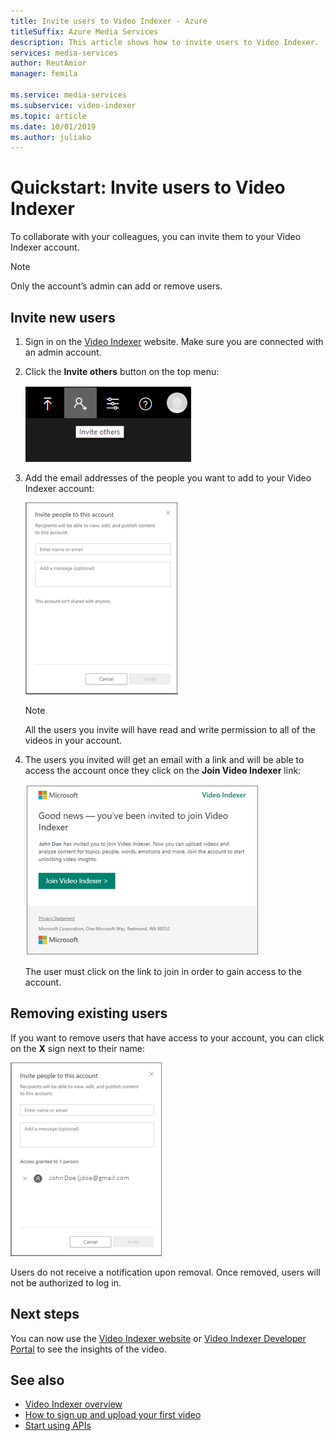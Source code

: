 ```yaml
---
title: Invite users to Video Indexer - Azure  
titleSuffix: Azure Media Services
description: This article shows how to invite users to Video Indexer.
services: media-services
author: ReutAmior
manager: femila

ms.service: media-services
ms.subservice: video-indexer
ms.topic: article
ms.date: 10/01/2019
ms.author: juliako
---
```


# Quickstart: Invite users to Video Indexer

To collaborate with your colleagues, you can invite them to your Video Indexer account. 

> [!NOTE]
> Only the account’s admin can add or remove users.

## Invite new users

1. Sign in on the [Video Indexer](https://www.videoindexer.ai/) website. Make sure you are connected with an admin account.
1. Click the **Invite others** button on the top menu:

   ![Invite new users](./media/invite-users/invite-users.png)

1. Add the email addresses of the people you want to add to your Video Indexer account:

    ![Invite users to this account](./media/invite-users/invite-to-account.png)
        
    >[!NOTE]
    > All the users you invite will have read and write permission to all of the videos in your account.
1. The users you invited will get an email with a link and will be able to access the account once they click on the **Join Video Indexer** link:

    ![Confirmation](./media/invite-users/invite-msg.png)

    The user must click on the link to join in order to gain access to the account. 

## Removing existing users

If you want to remove users that have access to your account, you can click on the **X** sign next to their name:

![Remove users](./media/invite-users/remove-users.png)

Users do not receive a notification upon removal. Once removed, users will not be authorized  to log in.

## Next steps

You can now use the [Video Indexer website](video-indexer-view-edit.md) or [Video Indexer Developer Portal](video-indexer-use-apis.md) to see the insights of the video.

## See also

- [Video Indexer overview](video-indexer-overview.md)
- [How to sign up and upload your first video](video-indexer-get-started.md)
- [Start using APIs](video-indexer-use-apis.md)
